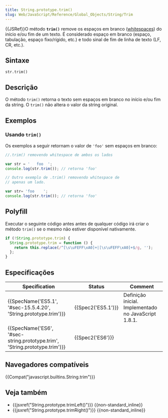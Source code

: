 ```yaml
---
title: String.prototype.trim()
slug: Web/JavaScript/Reference/Global_Objects/String/Trim
---
```

{{JSRef}}O método **`trim()`** remove os espaços em branco ([whitespaces](/pt-BR/docs/DOM/Referencia_do_DOM/Whitespace_in_the_DOM)) do início e/ou fim de um texto. É considerado espaço em branco (espaço, tabulação, espaço fixo/rígido, etc.) e todo sinal de fim de linha de texto (LF, CR, etc.).

## Sintaxe

```
str.trim()
```

## Descrição

O método `trim()` retorna o texto sem espaços em branco no início e/ou fim da string. O `trim()` não altera o valor da string original.

## Exemplos

### Usando `trim()`

Os exemplos a seguir retornam o valor de `'foo'` sem espaços em branco:

```js
//.trim() removendo whitespace de ambos os lados

var str = '   foo  ';
console.log(str.trim()); // retorna 'foo'

// Outro exemplo de .trim() removendo whitespace de
// apenas um lado.

var str= 'foo    ';
console.log(str.trim()); // retorna 'foo'
```

## Polyfill

Executar o seguinte código antes antes de qualquer código irá criar o método `trim()` se o mesmo não estiver disponível nativamente.

```js
if (!String.prototype.trim) {
  String.prototype.trim = function () {
    return this.replace(/^[\s\uFEFF\xA0]+|[\s\uFEFF\xA0]+$/g, '');
  };
}
```

## Especificações

| Specification                                                                                        | Status                   | Comment                                              |
| ---------------------------------------------------------------------------------------------------- | ------------------------ | ---------------------------------------------------- |
| {{SpecName('ES5.1', '#sec-15.5.4.20', 'String.prototype.trim')}}                 | {{Spec2('ES5.1')}} | Definição inicial. Implementado no JavaScript 1.8.1. |
| {{SpecName('ES6', '#sec-string.prototype.trim', 'String.prototype.trim')}} | {{Spec2('ES6')}}     |                                                      |

## Navegadores compatíveis

{{Compat("javascript.builtins.String.trim")}}

## Veja também

- {{jsxref("String.prototype.trimLeft()")}} {{non-standard_inline}}
- {{jsxref("String.prototype.trimRight()")}} {{non-standard_inline}}
